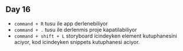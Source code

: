 ## Day 16

- `command + R` tusu ile app derlenebiliyor
- `command + .` tusu ile derlenmis proje kapatilabiliyor
- `command + shift + L` storyboard icindeyken element kutuphanesini aciyor, kod icindeyken snippets kutuphanesi aciyor.
